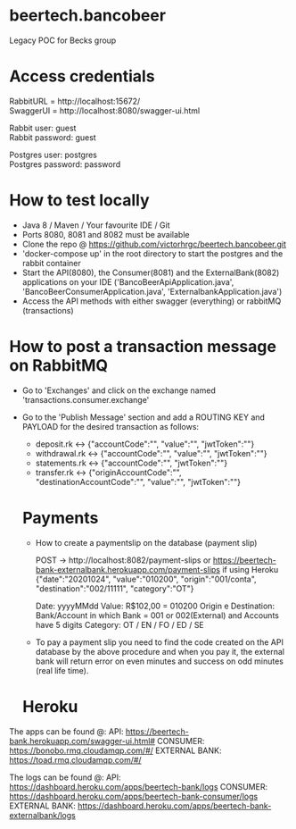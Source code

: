 # beertech.bancobeer
Legacy POC for Becks group

# Access credentials
RabbitURL = http://localhost:15672/  
SwaggerUI = http://localhost:8080/swagger-ui.html

Rabbit user: guest  
Rabbit password: guest  

Postgres user: postgres  
Postgres password: password  

# How to test locally
- Java 8 / Maven / Your favourite IDE / Git
- Ports 8080, 8081 and 8082 must be available
- Clone the repo @ https://github.com/victorhrgc/beertech.bancobeer.git
- 'docker-compose up' in the root directory to start the postgres and the rabbit container
- Start the API(8080), the Consumer(8081) and the ExternalBank(8082) applications on your IDE ('BancoBeerApiApplication.java', 'BancoBeerConsumerApplication.java', 'ExternalbankApplication.java')
- Access the API methods with either swagger (everything) or rabbitMQ (transactions)

# How to post a transaction message on RabbitMQ
- Go to 'Exchanges' and click on the exchange named 'transactions.consumer.exchange'
- Go to the 'Publish Message' section and add a ROUTING KEY and PAYLOAD for the desired transaction as follows:
  - deposit.rk    <-> {"accountCode":"", "value":"", "jwtToken":""}
  - withdrawal.rk <-> {"accountCode":"", "value":"", "jwtToken":""}
  - statements.rk <-> {"accountCode":"", "jwtToken":""}
  - transfer.rk   <-> {"originAccountCode":"", "destinationAccountCode":"", "value":"", "jwtToken":""}
  
  
  # Payments

  - How to create a paymentslip on the database  (payment slip)
  
    POST -> http://localhost:8082/payment-slips or https://beertech-bank-externalbank.herokuapp.com/payment-slips if using Heroku
    {"date":"20201024",  "value":"010200", "origin":"001/conta", "destination":"002/11111", "category":"OT"}

    Date:                 yyyyMMdd
    Value:                R$102,00 = 010200 
	  Origin e Destination: Bank/Account in which Bank = 001 or 002(External) and Accounts have 5 digits
    Category:             OT / EN / FO / ED / SE
    
   - To pay a payment slip you need to find the code created on the API database by the above procedure and when you pay it, the external bank will return error on even minutes and success on odd minutes (real life time).
  
  
  # Heroku

The apps can be found @:
API:           https://beertech-bank.herokuapp.com/swagger-ui.html#	
CONSUMER:      https://bonobo.rmq.cloudamqp.com/#/
EXTERNAL BANK: https://toad.rmq.cloudamqp.com/#/

The logs can be found @:
API:            https://dashboard.heroku.com/apps/beertech-bank/logs
CONSUMER:       https://dashboard.heroku.com/apps/beertech-bank-consumer/logs
EXTERNAL BANK:	https://dashboard.heroku.com/apps/beertech-bank-externalbank/logs



  
